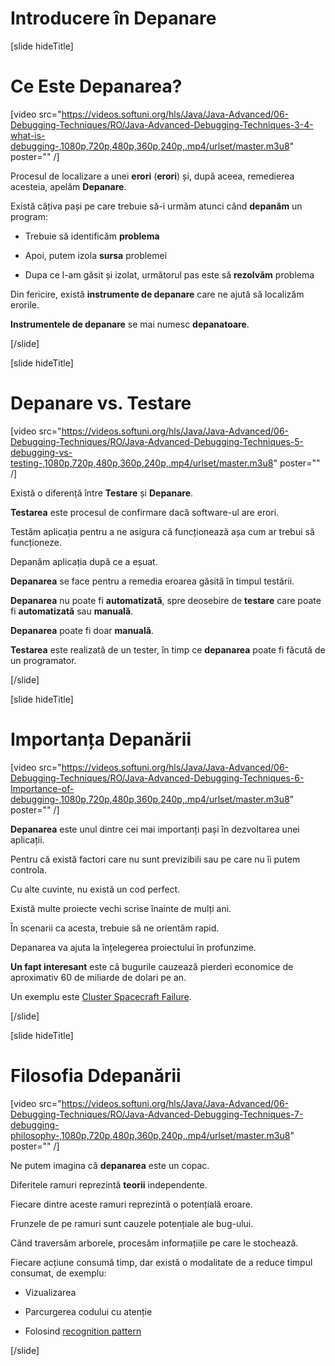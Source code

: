 # Introducere în Depanare

[slide hideTitle]

# Ce Este Depanarea?

[video src="https://videos.softuni.org/hls/Java/Java-Advanced/06-Debugging-Techniques/RO/Java-Advanced-Debugging-Techniques-3-4-what-is-debugging-,1080p,720p,480p,360p,240p,.mp4/urlset/master.m3u8" poster="" /]

Procesul de localizare a unei **erori** (**erori**) și, după aceea, remedierea acesteia, apelăm **Depanare**.

Există câțiva pași pe care trebuie să-i urmăm atunci când **depanăm** un program:

- Trebuie să identificăm **problema**

- Apoi, putem izola **sursa** problemei

- Dupa ce l-am găsit și izolat, următorul pas este să **rezolvăm** problema

Din fericire, există **instrumente de depanare** care ne ajută să localizăm erorile.

**Instrumentele de depanare** se mai numesc **depanatoare**.

[/slide]

[slide hideTitle]

# Depanare vs. Testare

[video src="https://videos.softuni.org/hls/Java/Java-Advanced/06-Debugging-Techniques/RO/Java-Advanced-Debugging-Techniques-5-debugging-vs-testing-,1080p,720p,480p,360p,240p,.mp4/urlset/master.m3u8" poster="" /]

Există o diferență între **Testare** și **Depanare**.

**Testarea** este procesul de confirmare dacă software-ul are erori.

Testăm aplicația pentru a ne asigura că funcționează așa cum ar trebui să funcționeze.

Depanăm aplicația după ce a eșuat.

**Depanarea** se face pentru a remedia eroarea găsită în timpul testării.

**Depanarea** nu poate fi **automatizată**, spre deosebire de **testare** care poate fi **automatizată** sau **manuală**.

**Depanarea** poate fi doar **manuală**.

**Testarea** este realizată de un tester, în timp ce **depanarea** poate fi făcută de un programator.

[/slide]

[slide hideTitle]

# Importanța Depanării

[video src="https://videos.softuni.org/hls/Java/Java-Advanced/06-Debugging-Techniques/RO/Java-Advanced-Debugging-Techniques-6-Importance-of-debugging-,1080p,720p,480p,360p,240p,.mp4/urlset/master.m3u8" poster="" /]

**Depanarea** este unul dintre cei mai importanți pași în dezvoltarea unei aplicații.

Pentru că există factori care nu sunt previzibili sau pe care nu îi putem controla.

Cu alte cuvinte, nu există un cod perfect.

Există multe proiecte vechi scrise înainte de mulți ani.

În scenarii ca acesta, trebuie să ne orientăm rapid.

Depanarea va ajuta la înțelegerea proiectului în profunzime.

**Un fapt interesant** este că bugurile cauzează pierderi economice de aproximativ 60 de miliarde de dolari pe an.

Un exemplu este [Cluster Spacecraft Failure](https://en.wikipedia.org/wiki/Cluster_(spacecraft)#Launch_failure).

[/slide]

[slide hideTitle]

# Filosofia Ddepanării

[video src="https://videos.softuni.org/hls/Java/Java-Advanced/06-Debugging-Techniques/RO/Java-Advanced-Debugging-Techniques-7-debugging-philosophy-,1080p,720p,480p,360p,240p,.mp4/urlset/master.m3u8" poster="" /]

Ne putem imagina că **depanarea** este un copac.

Diferitele ramuri reprezintă **teorii** independente.

Fiecare dintre aceste ramuri reprezintă o potențială eroare.

Frunzele de pe ramuri sunt cauzele potențiale ale bug-ului.

Când traversăm arborele, procesăm informațiile pe care le stochează.

Fiecare acțiune consumă timp, dar există o modalitate de a reduce timpul consumat, de exemplu:

- Vizualizarea

- Parcurgerea codului cu atenție

- Folosind [recognition pattern](https://en.wikipedia.org/wiki/Pattern_recognition)

[/slide]
